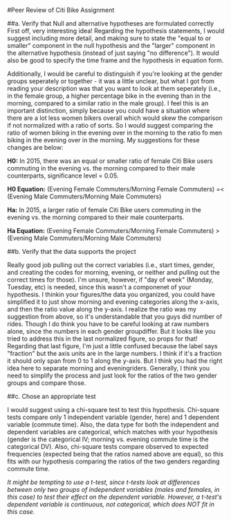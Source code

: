 #Peer Review of Citi Bike Assignment

##a. Verify that Null and alternative hypotheses are formulated correctly
First off, very interesting  idea! Regarding the hypothesis statements, I would suggest including more detail, and making sure
to state the "equal to or smaller" component in the null hypothesis and the "larger" component in the alternative hypothesis (instead
of just saying "no difference"). It would also be good to specify the time frame and the hypothesis in equation form. 

Additionally, I would be careful to distinguish if you're looking at the gender groups seperately or together - it was a little unclear, 
but what I got from reading your description was that you want to look at them seperately (i.e., in the female group, a higher 
percentage bike in the evening than in the morning, compared to a similar ratio in the male group). I feel this is an important 
distinction, simply because you could have a situation where there are a lot less women bikers overall which would skew the comparison 
if not normalized with a ratio of sorts. So I would suggest comparing the ratio of women biking in the evening over in the morning to
the ratio fo men biking in the evening over in the morning. My suggestions for these changes are below:

**H0:** In 2015, there was an equal or smaller ratio of female Citi Bike users commuting in the evening vs. the morning 
compared to their male counterparts, significance level = 0.05.

**H0 Equation:** (Evening Female Commuters/Morning Female Commuters) =< (Evening Male Commuters/Morning Male Commuters)

**Ha:** In 2015, a larger ratio of female Citi Bike users commuting in the evening vs. the morning compared to their male 
counterparts. 

**Ha Equation:** (Evening Female Commuters/Morning Female Commuters) > (Evening Male Commuters/Morning Male Commuters)

##b. Verify that the data supports the project

Really good job pulling out the correct variables (i.e., start times, gender, and creating the codes for morning, evening, or neither
and pulling out the correct times for those). I'm unsure, however, if "day of week" (Monday, Tuesday, etc) is needed, since this 
wasn't a componenet of your hypothesis. I thinkin your figures/the data you organized, you could have simplified it to just show 
morning and evening categories along the x-axis, and then the ratio value along the y-axis. I realize the ratio was my suggestion 
from above, so it's understandable that you guys did number of rides. Though I do think you have to be careful looking at raw numbers 
alone, since the numbers in each gender groupdiffer. But it looks like you tried to address this in the last normalized figure, so 
props for that! Regarding that last figure, I'm just a little confused because the label says "fraction" but the axis units are in 
the large numbers. I think if it's a fraction it should only span from 0 to 1 along the y-axis. But I think you had the right idea 
here to separate morning and eveningriders. Generally, I think you need to simplify the process and just look for the ratios of the 
two gender groups and compare those.

##c. Chose an appropriate test

I would suggest using a chi-square test to test this hypothesis. Chi-square tests compare only 1 independent variable (gender, here)
and 1 dependent variable (commute time). Also, the data type for both the independent and dependent variables are categorical, which
matches with your hypothesis (gender is the categorical IV; morning vs. evening commute time is the categorical DV). Also, chi-square 
tests compare observed to expected frequencies (expected being that the ratios named above are equal), so this fits with our hypothesis
comparing the ratios of the two genders regarding commute time.

*It might be tempting to use a t-test, since t-tests look at differences between only two groups of independent variables
(males and females, in this case) to test their effect on the dependent variable. However, a t-test's dependent variable is continuous,
not categorical, which does NOT fit in this case.*

